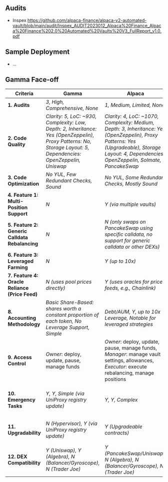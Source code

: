 ## Audits
  - Inspex https://github.com/alpaca-finance/alpaca-v2-automated-vault/blob/main/audit/Inspex_AUDIT2023012_Alpaca%20Finance_Alpaca%20Finance%202.0%20Automated%20Vaults%20V3_FullReport_v1.0.pdf

## Sample Deployment
 - ...

## Gamma Face-off
| **Criteria** | **Gamma** | **Alpaca** | **Comparison Insights** |
| --- | --- | --- | --- |
| **1. Audits** | *3, High, Comprehensive, None* | *1, Medium, Limited, None* | **Gamma has more comprehensive audits** |
| **2. Code Quality** | *Clarity: 5, LoC: ~930, Complexity: Low, Depth: 2, Inheritance: Yes (OpenZeppelin), Proxy Patterns: No, Storage Layout: 5, Dependencies: OpenZeppelin, Uniswap* | *Clarity: 4, LoC: ~1070, Complexity: Medium, Depth: 3, Inheritance: Yes (OpenZeppelin), Proxy Patterns: Yes (Upgradeable), Storage Layout: 4, Dependencies: OpenZeppelin, Solmate, PancakeSwap* | **Gamma's code is more concise, clearer, and less complex** |
| **3. Code Optimization** | *No YUL, Few Redundant Checks, Sound* | *No YUL, Some Redundant Checks, Mostly Sound* | **Gamma is slightly more optimized** |
| **4. Feature 1: Multi-Position Support** | *N* | *Y (via multiple vaults)* | **Alpaca supports multi-position, but with added complexity** |
| **5. Feature 2: Generic Calldata Rebalancing** | *N* | *N (only swaps on PancakeSwap using specific calldata, no support for generic calldata or other DEXs)* | **Neither supports generic calldata rebalancing; Alpaca limited to PancakeSwap** |
| **6. Feature 3: Leveraged Farming** | *N* | *Y (up to 10x)* | **Alpaca supports leveraged farming** |
| **7. Feature 4: Oracle Reliance (Price Feed)** | *N (uses pool prices directly)* | *Y (uses oracles for price feeds, e.g., Chainlink)* | **Alpaca relies on external oracles for price feeds** |
| **8. Accounting Methodology** | *Basic Share-Based: shares worth a constant proportion of each token, No Leverage Support, Simple* | *Debt/AUM, Y, up to 10x Leverage, Notable for leveraged strategies* | **Gamma uses simple share-based accounting; Alpaca's methodology suits leveraged strategies** |
| **9. Access Control** |  *Owner*: deploy, update, pause, manage funds | *Owner*: deploy, update, pause, manage funds, *Manager*: manage vault settings, allowances, *Executor*: execute rebalancing, manage positions | Alpaca's access control is more comprehensive |
| **10. Emergency Tasks** | *Y, Y, Simple (via UniProxy registry update)* | *Y, Y, Complex* | **Both support emergency tasks; Gamma's process is simpler and more elegant via UniProxy** |
| **11. Upgradability** | *N (Hypervisor), Y (via UniProxy registry update)* | *Y (Upgradeable contracts)* | **Both have upgradability mechanisms, but different approaches** |
| **12. DEX Compatibility** | *Y (Uniswap), Y (Algebra), N (Balancer/Gyroscope), N (Trader Joe)* | *Y (PancakeSwap/Uniswap), N (Algebra), N (Balancer/Gyroscope), N (Trader Joe)* | **Gamma supports Uniswap and Algebra; Alpaca supports PancakeSwap/Uniswap** |
